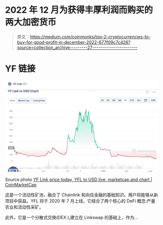 # 2022 年 12 月为获得丰厚利润而购买的两大加密货币

> 原文：<https://medium.com/coinmonks/top-2-cryptocurrencies-to-buy-for-good-profit-in-december-2022-677f09c7c426?source=collection_archive---------27----------------------->

# YF 链接

![](img/90a099c20a61df3b906933eb7b0006c1.png)

Source photo [YF Link price today, YFL to USD live, marketcap and chart | CoinMarketCap](https://coinmarketcap.com/currencies/yflink/)

这是一个流动性矿池，融合了 Chainlink 和向往金融的基础知识。用户将能够从新项目中获益。YFL 将于 2020 年 7 月上线，它结合了两个核心的 DeFi 概念:产量农业和流动性采矿。

此外，它是一个分散式交换(DEX ),建立在 Linkswap 的基础上，作为…